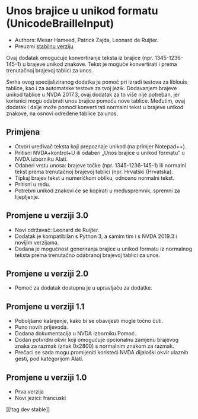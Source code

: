 # Unos brajice u unikod formatu (UnicodeBrailleInput) #

* Authors: Mesar Hameed, Patrick Zajda, Leonard de Ruijter.
* Preuzmi [stabilnu verziju][1]

Ovaj dodatak omogućuje konvertiranje teksta iz brajice
(npr. 1345-1236-145-1) u brajeve unikod znakove. Tekst je moguće
konvertirati i prema trenutačnoj brajevoj tablici za unos.

Svrha ovog specijaliziranog dodatka je pomoć pri izradi testova za liblouis
tablice, kao i za automatske testove za tvoj jezik. Dodavanjem brajeve
unikod tablice u NVDA 2017.3, ovaj dodatak za to više nije potreban, jer
korisnici mogu odabrati unos brajice pomoću nove tablice. Međutim, ovaj
dodatak i dalje može pomoći konvertirati normalni tekst u brajeve unikod
znakove, na osnovi određene tablice za unos.

## Primjena

* Otvori uređivač teksta koji prepoznaje unikod (na primjer Notepad++).
* Pritisni NVDA+kontrol+U ili odaberi „Unos brajice u unikod formatu” u NVDA
  izborniku Alati.
* Odaberi vrstu unosa: brajeve točke (npr. 1345-1236-145-1) ili normalni
  tekst prema trenutačnoj brajevoj tablici (npr. Hrvatski (Hrvatska).
* Tipkaj brajev tekst u numeričkom obliku, odnosno normalni tekst.
* Pritisni u redu.
* Potrebni unikod znakovi će se kopirati u međuspremnik, spremni za
  lijepljenje.

## Promjene u verziji 3.0

* Novi održavač: Leonard de Ruijter.
* Dodatak je kompatibilan s Python 3, a samim tim i s NVDA 2019.3 i novijim
  verzijama.
* Dodana je mogućnost generiranja brajice u unikod formatu iz normalnog
  teksta prema trenutačno odabranoj brajevoj tablici za unos.

## Promjene u verziji 2.0

* Pomoć za dodatak dostupna je u upravljaču za dodatke.

## Promjene u verziji 1.1 ##

* Poboljšano kašnjenje, kako bi se obavijesti mogle točno čuti.
* Puno novih prijevoda.
* Dodana dokumentacija u NVDA izborniku Pomoć.
* Dodan potvrdni okvir koji omogućuje opcionalnu zamjenu brajevog znaka za
  razmak (znak 0x2800) s normalnim znakom za razmak.
* Prečaci se sada mogu promijeniti koristeći NVDA dijaloški okvir ulaznih
  gesti, pod kategorijom Alati.

## Promjene u verziji 1.0 ##

* Prva verzija
* Novi jezici: francuski

[[!tag dev stable]]

[1]: https://www.nvaccess.org/addonStore/legacy?file=unicodeBrailleInput
